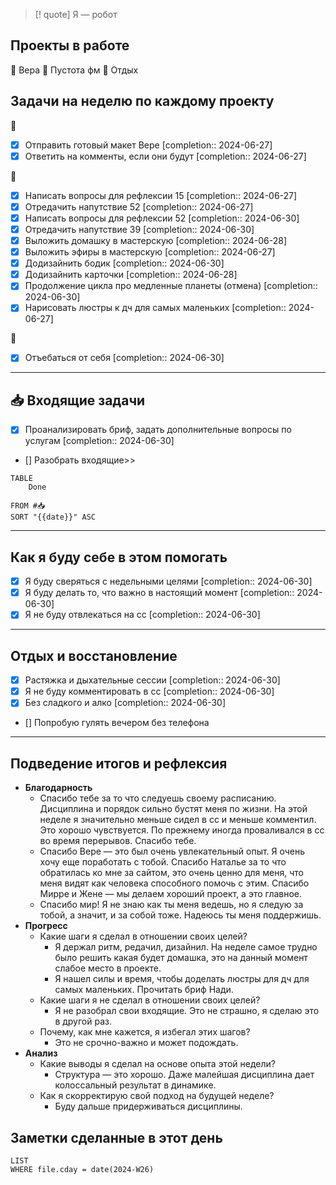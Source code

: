 > [! quote] Я — робот
> 
## Проекты в работе
🔴 Вера
🔴 Пустота фм
🔴 Отдых

## Задачи на неделю по каждому проекту
🔴
- [x] Отправить готовый макет Вере  [completion:: 2024-06-27]
- [x] Ответить на комменты, если они будут  [completion:: 2024-06-27]

🔴
- [x] Написать вопросы для рефлексии 15  [completion:: 2024-06-27]
- [x] Отредачить напутствие 52  [completion:: 2024-06-27]
- [x] Написать вопросы для рефлексии 52  [completion:: 2024-06-30]
- [x] Отредачить напутствие 39  [completion:: 2024-06-30]
- [x] Выложить домашку в мастерскую  [completion:: 2024-06-28]
- [x] Выложить эфиры в мастерскую  [completion:: 2024-06-27]
- [x] Додизайнить бодик  [completion:: 2024-06-30]
- [x] Додизайнить карточки  [completion:: 2024-06-28]
- [x] Продолжение цикла про медленные планеты (отмена)  [completion:: 2024-06-30]
- [x] Нарисовать люстры к дч для самых маленьких  [completion:: 2024-06-27]

🔴
- [x] Отъебаться от себя  [completion:: 2024-06-30]
---
## 📥 Входящие задачи
- [x] Проанализировать бриф, задать дополнительные вопросы по услугам  [completion:: 2024-06-30]
- [] Разобрать входящие>>



```dataview
TABLE
	Done
	
FROM #📥
SORT "{{date}}" ASC
```
---
## Как я буду себе в этом помогать
- [x] Я буду сверяться с недельными целями  [completion:: 2024-06-30]
- [x] Я буду делать то, что важно в настоящий момент  [completion:: 2024-06-30]
- [x] Я не буду отвлекаться на сс  [completion:: 2024-06-30]

---
## Отдых и восстановление
- [x] Растяжка и дыхательные сессии  [completion:: 2024-06-30]
- [x] Я не буду комментировать в сс  [completion:: 2024-06-30]
- [x] Без сладкого и алко  [completion:: 2024-06-30]
- [] Попробую гулять вечером без телефона

---
## Подведение итогов и рефлексия
- **Благодарность**
	- Спасибо тебе за то что следуешь своему расписанию. Дисциплина и порядок сильно бустят меня по жизни. На этой неделе я значительно меньше сидел в сс и меньше комментил. Это хорошо чувствуется. По прежнему иногда проваливался в сс во время перерывов. Спасибо тебе.
	- Спасибо Вере — это был очень увлекательный опыт. Я очень хочу еще поработать с тобой. Спасибо Наталье за то что обратилась ко мне за сайтом, это очень ценно для меня, что меня видят как человека способного помочь с этим. Спасибо Мирре и Жене — мы делаем хороший проект, а это главное.
	- Спасибо мир! Я не знаю как ты меня ведешь, но я следую за тобой, а значит, и за собой тоже. Надеюсь ты меня поддержишь.
- **Прогресс**
	- Какие шаги я сделал в отношении своих целей?
		- Я держал ритм, редачил, дизайнил. На неделе самое трудно было решить какая будет домашка, это на данный момент слабое место в проекте. 
		- Я нашел силы и время, чтобы доделать люстры для дч для самых маленьких. Прочитать бриф Нади. 
	- Какие шаги я не сделал в отношении своих целей?
		- Я не разобрал свои входящие. Это не страшно, я сделаю это в другой раз.
	- Почему, как мне кажется, я избегал этих шагов?
		- Это не срочно-важно и может подождать.
- **Анализ**
	- Какие выводы я сделал на основе опыта этой недели?
		- Структура — это хорошо. Даже малейшая дисциплина дает колоссальный результат в динамике.
	- Как я скорректирую свой подход на будущей неделе?
		- Буду дальше придерживаться дисциплины.


## Заметки сделанные в этот день
```dataview
LIST
WHERE file.cday = date(2024-W26)
```
